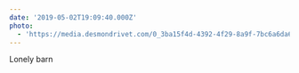 ```yaml
---
date: '2019-05-02T19:09:40.000Z'
photo:
  - 'https://media.desmondrivet.com/0_3ba15f4d-4392-4f29-8a9f-7bc6a6da6b44.jpg'
---
```


Lonely barn  
